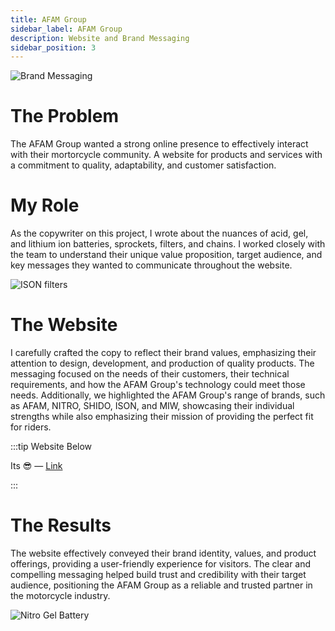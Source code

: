 ```yaml
---
title: AFAM Group 
sidebar_label: AFAM Group
description: Website and Brand Messaging 
sidebar_position: 3
---
```


![Brand Messaging](/img/afam3.png)

# The Problem

The AFAM Group wanted a strong online presence to effectively interact with their mortorcycle community. A website for products and services with a commitment to quality, adaptability, and customer satisfaction.


# My Role

As the copywriter on this project, I wrote about the nuances of acid, gel, and lithium ion batteries, sprockets, filters, and chains. I worked closely with the team to understand their unique value proposition, target audience, and key messages they wanted to communicate throughout the website.


![ISON filters](/img/afam1.png)

# The Website

I carefully crafted the copy to reflect their brand values, emphasizing their attention to design, development, and production of quality products. The messaging focused on the needs of their customers, their technical requirements, and how the AFAM Group's technology could meet those needs. Additionally, we highlighted the AFAM Group's range of brands, such as AFAM, NITRO, SHIDO, ISON, and MIW, showcasing their individual strengths while also emphasizing their mission of providing the perfect fit for riders.

:::tip Website Below

Its 😎 —
[Link](https://afam-group.com/)

:::

# The Results

The website effectively conveyed their brand identity, values, and product offerings, providing a user-friendly experience for visitors. The clear and compelling messaging helped build trust and credibility with their target audience, positioning the AFAM Group as a reliable and trusted partner in the motorcycle industry.

![Nitro Gel Battery](/img/afam2.png)